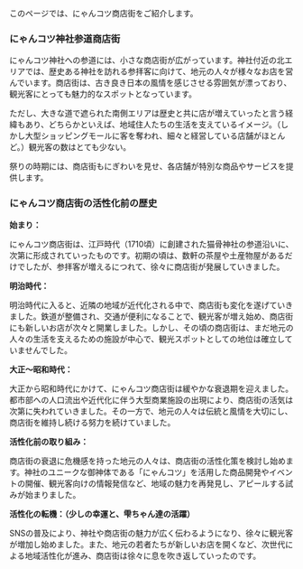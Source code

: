 このページでは、にゃんコツ商店街をご紹介します。

### にゃんコツ神社参道商店街

にゃんコツ神社への参道には、小さな商店街が広がっています。神社付近の北エリアでは、歴史ある神社を訪れる参拝客に向けて、地元の人々が様々なお店を営んでいます。商店街は、古き良き日本の風情を感じさせる雰囲気が漂っており、観光客にとっても魅力的なスポットとなっています。

ただし、大きな道で遮られた南側エリアは歴史と共に店が増えていったと言う経緯もあり、どちらかといえば、地域住人たちの生活を支えているイメージ。（しかし大型ショッピングモールに客を奪われ、細々と経営している店舗がほとんど。）観光客の数はとても少ない。

祭りの時期には、商店街もにぎわいを見せ、各店舗が特別な商品やサービスを提供します。

### にゃんコツ商店街の活性化前の歴史

**始まり：**

にゃんコツ商店街は、江戸時代（1710頃）に創建された猫骨神社の参道沿いに、次第に形成されていったものです。初期の頃は、数軒の茶屋や土産物屋があるだけでしたが、参拝客が増えるにつれて、徐々に商店街が発展していきました。

**明治時代：**

明治時代に入ると、近隣の地域が近代化される中で、商店街も変化を遂げていきました。鉄道が整備され、交通が便利になることで、観光客が増え始め、商店街にも新しいお店が次々と開業しました。しかし、その頃の商店街は、まだ地元の人々の生活を支えるための施設が中心で、観光スポットとしての地位は確立していませんでした。

**大正～昭和時代：**

大正から昭和時代にかけて、にゃんコツ商店街は緩やかな衰退期を迎えました。都市部への人口流出や近代化に伴う大型商業施設の出現により、商店街の活気は次第に失われていきました。その一方で、地元の人々は伝統と風情を大切にし、商店街を維持し続ける努力を続けていました。

**活性化前の取り組み：**

商店街の衰退に危機感を持った地元の人々は、商店街の活性化策を検討し始めます。神社のユニークな御神体である「にゃんコツ」を活用した商品開発やイベントの開催、観光客向けの情報発信など、地域の魅力を再発見し、アピールする試みが始まりました。

**活性化の転機：（少しの幸運と、雫ちゃん達の活躍）**

SNSの普及により、神社や商店街の魅力が広く伝わるようになり、徐々に観光客が増加し始めました。また、地元の若者たちが新しいお店を開くなど、次世代による地域活性化が進み、商店街は徐々に息を吹き返していったのです。
